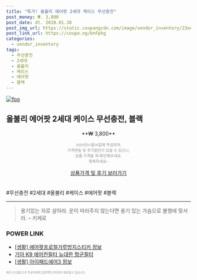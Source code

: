 ```yaml
--- 
title: "특가! 올불리 에어팟 2세대 케이스 무선충전" 
post_money: ₩. 3,800 
post_date: dt. 2020.01.30 
post_img_url: https://static.coupangcdn.com/image/vendor_inventory/23ee/eb5b17d6610f89fcabcbbc8ddab90df5b76df38bf1c8731710e9b4b5e7c8.png 
post_link_url: https://coupa.ng/bnFphg 
categories: 
  - vendor_inventory 
tags: 
  - 무선충전 
  - 2세대 
  - 올불리 
  - 케이스 
  - 에어팟 
  - 블랙 
--- 
```

[![foo](https://static.coupangcdn.com/image/vendor_inventory/23ee/eb5b17d6610f89fcabcbbc8ddab90df5b76df38bf1c8731710e9b4b5e7c8.png)](https://coupa.ng/bnFphg) 

## 올불리 에어팟 2세대 케이스 무선충전, 블랙 
<p style="text-align: center;">**₩ 3,800**</p> 
<p style="text-align: center;"><span style="color: #898c8f; font-family: Georgia,Times,serif; font-size: 0.75em;">2020년01월30일에 작성되어, <br>가격변동 및 추가할인이 있을 수 있으니,<br> 상품 가격을 꼭!확인해주세요.<br>행복하세요~</span> 
</p>	 
<div markdown="0" style="text-align: center;"><a href="https://coupa.ng/bnFphg" class="btn btn--success">상품가격 및 후기 보러가기</a></div> 
<br><br> 
  #무선충전 #2세대 #올불리 #케이스 #에어팟 #블랙 
<hr> 

> 용기있는 자로 살아라. 운이 따라주지 않는다면 용기 있는 가슴으로 불행에 맞서라. – 키케로 


### POWER LINK

* <a href="https://blog.naver.com/sakai111/221764582762" target="_blank"> [생활] 에어팟프로철가루방지스티커 정보 </a>
* <a href="https://blog.naver.com/sakai111/221784246807" target="_blank">기아 K9 에어컨필터 뉴대한 항균필터</a>
* <a href="https://blog.naver.com/sakai111/221767276647" target="_blank"> [생활] 아이패드에어3 정보 </a>

<span style="color: #898c8f; font-family: Georgia,Times,serif; font-size: 0.55em;">파트너스활동으로 작성자에게 일정액의 커미션이 제공될수 있습니다.</span> 
